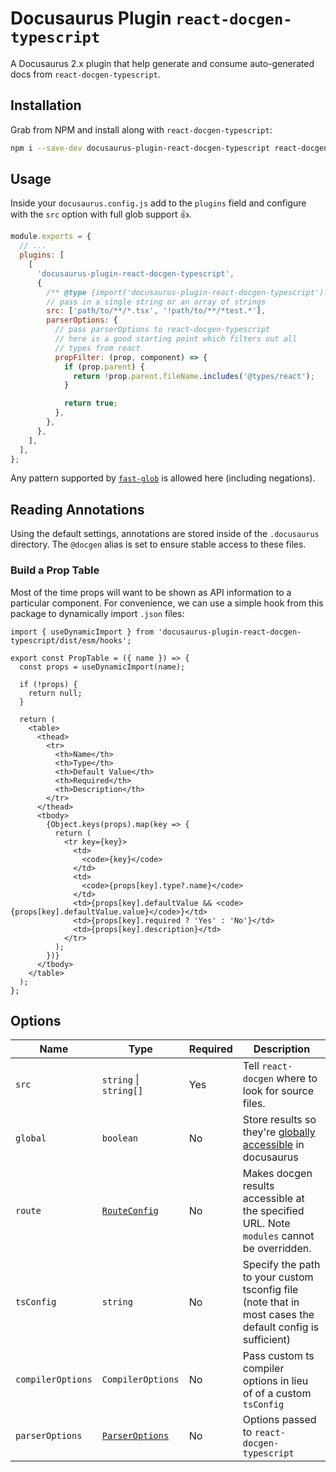 # Docusaurus Plugin `react-docgen-typescript`

A Docusaurus 2.x plugin that help generate and consume auto-generated docs from
`react-docgen-typescript`.

## Installation

Grab from NPM and install along with `react-docgen-typescript`:

```sh
npm i --save-dev docusaurus-plugin-react-docgen-typescript react-docgen-typescript
```

## Usage

Inside your `docusaurus.config.js` add to the `plugins` field and configure with the `src` option
with full glob support :+1:.

```js
module.exports = {
  // ...
  plugins: [
    [
      'docusaurus-plugin-react-docgen-typescript',
      {
        /** @type {import('docusaurus-plugin-react-docgen-typescript').Options} */
        // pass in a single string or an array of strings
        src: ['path/to/**/*.tsx', '!path/to/**/*test.*'],
        parserOptions: {
          // pass parserOptions to react-docgen-typescript
          // here is a good starting point which filters out all
          // types from react
          propFilter: (prop, component) => {
            if (prop.parent) {
              return !prop.parent.fileName.includes('@types/react');
            }

            return true;
          },
        },
      },
    ],
  ],
};
```

Any pattern supported by [`fast-glob`](https://github.com/mrmlnc/fast-glob) is allowed here
(including negations).

## Reading Annotations

Using the default settings, annotations are stored inside of the `.docusaurus` directory. The
`@docgen` alias is set to ensure stable access to these files.

### Build a Prop Table

Most of the time props will want to be shown as API information to a particular component. For
convenience, we can use a simple hook from this package to dynamically import `.json` files:

```tsx
import { useDynamicImport } from 'docusaurus-plugin-react-docgen-typescript/dist/esm/hooks';

export const PropTable = ({ name }) => {
  const props = useDynamicImport(name);

  if (!props) {
    return null;
  }

  return (
    <table>
      <thead>
        <tr>
          <th>Name</th>
          <th>Type</th>
          <th>Default Value</th>
          <th>Required</th>
          <th>Description</th>
        </tr>
      </thead>
      <tbody>
        {Object.keys(props).map(key => {
          return (
            <tr key={key}>
              <td>
                <code>{key}</code>
              </td>
              <td>
                <code>{props[key].type?.name}</code>
              </td>
              <td>{props[key].defaultValue && <code>{props[key].defaultValue.value}</code>}</td>
              <td>{props[key].required ? 'Yes' : 'No'}</td>
              <td>{props[key].description}</td>
            </tr>
          );
        })}
      </tbody>
    </table>
  );
};
```

## Options

| Name              | Type                                                                               | Required | Description                                                                                                                                                |
| ----------------- | ---------------------------------------------------------------------------------- | -------- | ---------------------------------------------------------------------------------------------------------------------------------------------------------- |
| `src`             | `string` \| `string[]`                                                             | Yes      | Tell `react-docgen` where to look for source files.                                                                                                        |
| `global`          | `boolean`                                                                          | No       | Store results so they're [globally accessible](https://v2.docusaurus.io/docs/docusaurus-core#useplugindatapluginname-string-pluginid-string) in docusaurus |
| `route`           | [`RouteConfig`](https://v2.docusaurus.io/docs/lifecycle-apis#actions)              | No       | Makes docgen results accessible at the specified URL. Note `modules` cannot be overridden.                                                                 |
| `tsConfig`        | `string`                                                                           | No       | Specify the path to your custom tsconfig file (note that in most cases the default config is sufficient)                                                   |
| `compilerOptions` | `CompilerOptions`                                                                  | No       | Pass custom ts compiler options in lieu of of a custom `tsConfig`                                                                                          |
| `parserOptions`   | [`ParserOptions`](https://github.com/styleguidist/react-docgen-typescript#options) | No       | Options passed to `react-docgen-typescript`                                                                                                                |
